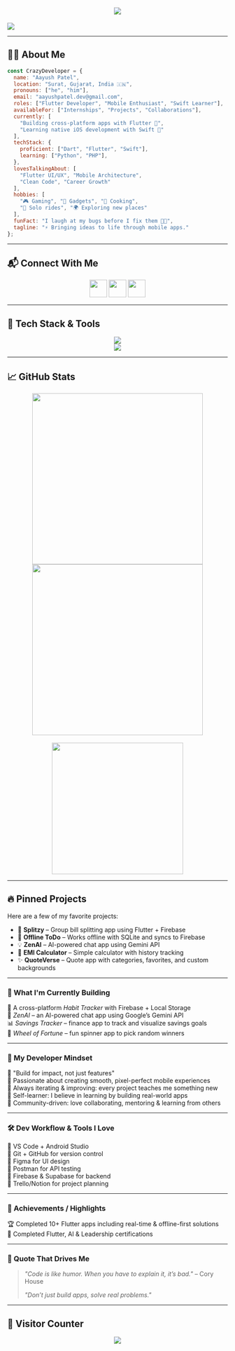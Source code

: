 <h1 align="center">
  <img src="https://readme-typing-svg.herokuapp.com/?font=Righteous&size=35&center=true&vCenter=true&width=500&height=70&duration=4000&lines=Hey+There!+👋;+I'm+Aayush+Patel!;+Flutter+Developer+From+India!;&color=42b883" />
</h1>

<img src="https://res.cloudinary.com/superfolio/image/upload/v1620689979/68747470733a2f2f692e70696e696d672e636f6d2f6f726967696e616c732f63362f33332f63322f63363333633230656465383266306530636564376435373064626533613166332e676966_yjuh2s.gif"/>

---

## 🙋‍♂️ About Me

```javascript
const CrazyDeveloper = {
  name: "Aayush Patel",
  location: "Surat, Gujarat, India 🇮🇳",
  pronouns: ["he", "him"],
  email: "aayushpatel.dev@gmail.com",
  roles: ["Flutter Developer", "Mobile Enthusiast", "Swift Learner"],
  availableFor: ["Internships", "Projects", "Collaborations"],
  currently: [
    "Building cross-platform apps with Flutter 💙",
    "Learning native iOS development with Swift 🍏"
  ],
  techStack: {
    proficient: ["Dart", "Flutter", "Swift"],
    learning: ["Python", "PHP"],
  },
  lovesTalkingAbout: [
    "Flutter UI/UX", "Mobile Architecture", 
    "Clean Code", "Career Growth"
  ],
  hobbies: [
    "🎮 Gaming", "📱 Gadgets", "🍳 Cooking",
    "🛵 Solo rides", "🌍 Exploring new places"
  ],
  funFact: "I laugh at my bugs before I fix them 🐞😂",
  tagline: "⚡ Bringing ideas to life through mobile apps."
};
```
---

## 📬 Connect With Me

<p align="center">
  <a href="https://github.com/Aayush014"><img src="https://skillicons.dev/icons?i=github" width="40" /></a>
  <a href="https://www.linkedin.com/in/aayush-patel-b55390296/"><img src="https://skillicons.dev/icons?i=linkedin" width="40" /></a>
  <a href="https://discordapp.com/users/822812589624393749"><img src="https://skillicons.dev/icons?i=discord" width="40" /></a>
</p>

---

## 🧰 Tech Stack & Tools

<div align="center">
  <img src="https://skillicons.dev/icons?i=dart,flutter,swift,c,cpp,java,python,php,sqlite" />
  <br />
  <img src="https://skillicons.dev/icons?i=firebase,supabase,vscode,androidstudio,figma,postman,github,netlify,vercel,dotnet" />
</div>

---

## 📈 GitHub Stats

<div align="center">
  <img src="https://github-readme-stats.vercel.app/api?username=AayushDev014&theme=vue-dark&show_icons=true&rank_icon=github&hide_border=true&count_private=true" width="390" />
  <img src="https://github-readme-streak-stats.herokuapp.com?user=AayushDev014&theme=vue-dark&hide_border=true" width="390" />
  <br/><br/>
  <img src="https://github-readme-stats.vercel.app/api/top-langs/?username=AayushDev014&layout=donut-vertical&theme=vue-dark&hide_border=true" width="300" />
</div>

---

## 🔥 Pinned Projects

Here are a few of my favorite projects:

* 📱 **Splitzy** – Group bill splitting app using Flutter + Firebase
* 📝 **Offline ToDo** – Works offline with SQLite and syncs to Firebase
* 💡 **ZenAI** – AI-powered chat app using Gemini API
* 🎯 **EMI Calculator** – Simple calculator with history tracking
* ✨ **QuoteVerse** – Quote app with categories, favorites, and custom backgrounds

---

### 🚧 What I'm Currently Building

🚀 A cross-platform *Habit Tracker* with Firebase + Local Storage  
🧠 *ZenAI* – an AI-powered chat app using Google’s Gemini API  
📊 *Savings Tracker* – finance app to track and visualize savings goals  
🎡 *Wheel of Fortune* – fun spinner app to pick random winners

---

### 🧠 My Developer Mindset

🧩 "Build for impact, not just features"  
📱 Passionate about creating smooth, pixel-perfect mobile experiences  
🔁 Always iterating & improving: every project teaches me something new  
🌱 Self-learner: I believe in learning by building real-world apps  
🤝 Community-driven: love collaborating, mentoring & learning from others

---

### 🛠️ Dev Workflow & Tools I Love

🔹 VS Code + Android Studio  
🔹 Git + GitHub for version control  
🔹 Figma for UI design  
🔹 Postman for API testing  
🔹 Firebase & Supabase for backend  
🔹 Trello/Notion for project planning  

---

### 🥇 Achievements / Highlights

🏆 Completed 10+ Flutter apps including real-time & offline-first solutions  
📜 Completed Flutter, AI & Leadership certifications  

---

### 💬 Quote That Drives Me

> *"Code is like humor. When you have to explain it, it’s bad."* – Cory House
> 
> *"Don’t just build apps, solve real problems."*

---

## 🧭 Visitor Counter

<p align="center">
  <img src="https://profile-counter.glitch.me/AayushDev014/count.svg" />
</p>

